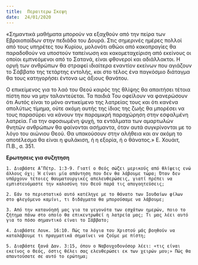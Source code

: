 ```yaml
---
title:  Περαιτερω Σκεψη
date:  24/01/2020
---
```


«Σημαντικά μαθήματα μπορούν να εξαχθούν από την πείρα των Εβραιοπαίδων στην πεδιάδα του Δουρά. Στις σημερινές ημέρες πολλοί από τους υπηρέτες του Κυρίου, μολονότι αθώοι από κακοπραγίες θα παραδοθούν να υποστούν ταπείνωση και κακομεταχείριση από εκείνους οι οποίοι εμπνεόμενοι από το Σατανά, είναι φθονεροί και αδιάλλακτοι. Η οργή των ανθρώπων θα στραφεί ιδιαίτερα εναντίον εκείνων που αγιάζουν το Σάββατο της τετάρτης εντολής, και στο τέλος ένα παγκόσμιο διάταγμα θα τους κατηγορήσει έντονα ως άξιους θανάτου.

Ο επικείμενος για το λαό του Θεού καιρός της θλίψης θα απαιτήσει τέτοια πίστη που να μην ταλαντεύεται.  Τα παιδιά Του οφείλουν να φανερώσουν ότι Αυτός είναι το μόνο αντικείμενο της λατρείας τους και ότι κανένα απολύτως τίμημα, ούτε ακόμη αυτής της ίδιας της ζωής θα μπορέσει να τους παρασύρει να κάνουν την παραμικρή παραχώρηση στην εσφαλμένη λατρεία.  Για την αφοσιωμένη ψυχή, τα εντάλματα των αμαρτωλών θνητών ανθρώπων θα φαίνονται ασήμαντα, όταν αυτά συγκρίνονται με το λόγο του αιώνιου Θεού. Θα υπακούσουν στην αλήθεια και αν ακόμη το αποτέλεσμα θα είναι η φυλάκιση, ή η εξορία, ή ο θάνατος.» Ε. Χουάιτ, Π.Β., σ. 351.

**Ερωτησεις για συζητηση**

`1. Διαβάστε Α’Πέτρ. 1:3-9. Γιατί ο Θεός σώζει μερικούς από θλίψεις ενώ άλλους όχι; Ή είναι μία απάντηση που δεν θα λάβουμε τώρα; Όταν δεν υπάρχουν τέτοιες θαυματουργικές απελευθερώσεις, γιατί πρέπει να εμπιστευόμαστε την καλοσύνη του Θεού παρά τις απογοητεύσεις;`

`2. Εάν το περιστατικό αυτό κατέληγε με το θάνατο των Ιουδαίων φίλων στο φλεγόμενο καμίνι, τι διδάγματα θα μπορούσαμε να λάβουμε;`

`3. Από την κατανόησή μας για τα γεγονότα των εσχάτων ημερών, ποιο το ζήτημα πάνω στο οποίο θα επικεντρωθεί η λατρεία μας; Τι μας λέει αυτό για το πόσο σημαντικό είναι το Σάββατο;`

`4. Διαβάστε Λουκ. 16:10. Πώς τα λόγια του Χριστού μάς βοηθούν να καταλάβουμε τι πραγματικά σημαίνει να ζούμε με πίστη;`

`5. Διαβάστε ξανά Δαν. 3:15, όπου ο Ναβουχοδονόσορ λέει: «τις είναι εκείνος ο Θεός, όστις θέλει σας ελευθερώσει εκ των χειρών μου;» Πώς θα απαντούσατε σε αυτό το ερώτημα;`